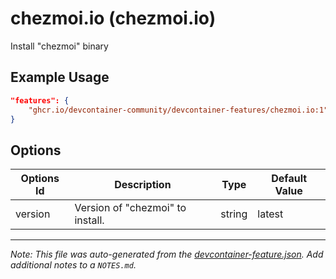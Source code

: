 
# chezmoi.io (chezmoi.io)

Install "chezmoi" binary

## Example Usage

```json
"features": {
    "ghcr.io/devcontainer-community/devcontainer-features/chezmoi.io:1": {}
}
```

## Options

| Options Id | Description | Type | Default Value |
|-----|-----|-----|-----|
| version | Version of "chezmoi" to install. | string | latest |



---

_Note: This file was auto-generated from the [devcontainer-feature.json](https://github.com/devcontainer-community/devcontainer-features/blob/main/src/chezmoi.io/devcontainer-feature.json).  Add additional notes to a `NOTES.md`._

